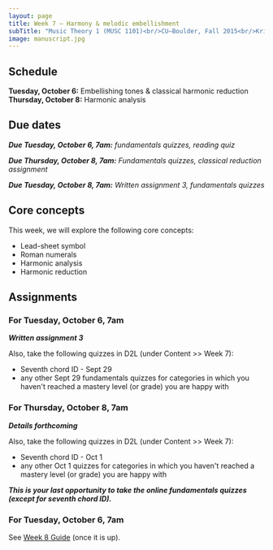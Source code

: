 ```yaml
---
layout: page
title: Week 7 – Harmony & melodic embellishment
subTitle: "Music Theory 1 (MUSC 1101)<br/>CU–Boulder, Fall 2015<br/>Kris Shaffer, Ph.D. – instructor"
image: manuscript.jpg
---
```


## Schedule

**Tuesday, October 6:** Embellishing tones & classical harmonic reduction  
**Thursday, October 8:** Harmonic analysis 

## Due dates

***Due Tuesday, October 6, 7am:*** *fundamentals quizzes, reading quiz* 

***Due Thursday, October 8, 7am:*** *Fundamentals quizzes, classical reduction assignment*  

***Due Tuesday, October 8, 7am:*** *Written assignment 3, fundamentals quizzes*

## Core concepts

This week, we will explore the following core concepts:

- Lead-sheet symbol  
- Roman numerals  
- Harmonic analysis  
- Harmonic reduction


## Assignments

### For Tuesday, October 6, 7am

***Written assignment 3***

Also, take the following quizzes in D2L (under Content >> Week 7):

- Seventh chord ID - Sept 29  
- any other Sept 29 fundamentals quizzes for categories in which you haven't reached a mastery level (or grade) you are happy with


### For Thursday, October 8, 7am

***Details forthcoming***

Also, take the following quizzes in D2L (under Content >> Week 7):

- Seventh chord ID - Oct 1  
- any other Oct 1 quizzes for categories in which you haven't reached a mastery level (or grade) you are happy with

***This is your last opportunity to take the online fundamentals quizzes (except for seventh chord ID).***

### For Tuesday, October 6, 7am

See [Week 8 Guide](/week8/) (once it is up).